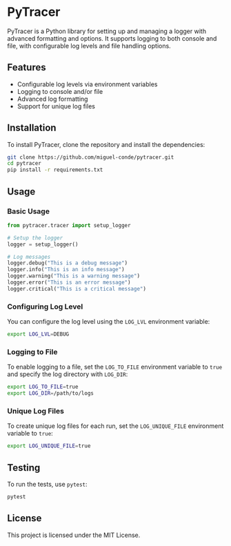# PyTracer

PyTracer is a Python library for setting up and managing a logger with advanced formatting and options. It supports logging to both console and file, with configurable log levels and file handling options.

## Features

- Configurable log levels via environment variables
- Logging to console and/or file
- Advanced log formatting
- Support for unique log files

## Installation

To install PyTracer, clone the repository and install the dependencies:

```bash
git clone https://github.com/miguel-conde/pytracer.git
cd pytracer
pip install -r requirements.txt
```

## Usage

### Basic Usage

```python
from pytracer.tracer import setup_logger

# Setup the logger
logger = setup_logger()

# Log messages
logger.debug("This is a debug message")
logger.info("This is an info message")
logger.warning("This is a warning message")
logger.error("This is an error message")
logger.critical("This is a critical message")
```

### Configuring Log Level

You can configure the log level using the `LOG_LVL` environment variable:

```bash
export LOG_LVL=DEBUG
```

### Logging to File

To enable logging to a file, set the `LOG_TO_FILE` environment variable to `true` and specify the log directory with `LOG_DIR`:

```bash
export LOG_TO_FILE=true
export LOG_DIR=/path/to/logs
```

### Unique Log Files

To create unique log files for each run, set the `LOG_UNIQUE_FILE` environment variable to `true`:

```bash
export LOG_UNIQUE_FILE=true
```

## Testing

To run the tests, use `pytest`:

```bash
pytest
```

## License

This project is licensed under the MIT License.
